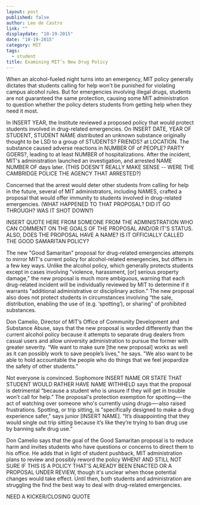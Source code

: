 ```yaml
---
layout: post
published: false
author: Leo de Castro
link: ""
displaydate: "10-19-2015"
date: "10-19-2015"
category: MIT
tags: 
  - student
title: Examining MIT’s New Drug Policy
---
```




When an alcohol-fueled night turns into an emergency, MIT policy generally dictates that students calling for help won't be punished for violating campus alcohol rules. But for emergencies involving illegal drugs, students are not guaranteed the same protection, causing some MIT administration to question whether the policy deters students from getting help when they need it most.

In INSERT YEAR, the Institute reviewed a proposed policy that would protect students involved in drug-related emergencies. On INSERT DATE, YEAR OF STUDENT,  STUDENT NAME distributed an unknown substance originally thought to be LSD to a group of STUDENTS? FRIENDS? at LOCATION. The substance caused adverse reactions in NUMBER OF of PEOPLE? PARTY GOERS?, leading to at least NUMBER of hospitalizations. After the incident, MIT's administration launched an investigation, and arrested NAME NUMBER OF days later. (THIS DOESN'T REALLY MAKE SENSE -- WERE THE CAMBRIDGE POLICE THE AGENCY THAT ARRESTED?)

Concerned that the arrest would deter other students from calling for help in the future, several of MIT administrators, including NAMES, crafted a proposal  that would offer immunity to students involved in drug-related emergencies. (WHAT HAPPENED TO THAT PROPOSAL? DID IT GO THROUGH? WAS IT SHOT DOWN?)

INSERT QUOTE HERE FROM SOMEONE FROM THE ADMINISTRATION WHO CAN COMMENT ON THE GOALS OF THE PROPOSAL AND/OR IT'S STATUS. ALSO, DOES THE PROPOSAL HAVE A NAME? IS IT OFFICIALLY CALLED THE GOOD SAMARITAN POLICY?

The new "Good Samaritan" proposal for drug-related emergencies attempts to mirror MIT's current policy for alcohol-related emergencies, but differs in a few key ways. Unlike the alcohol policy, which generally protects students except in cases involving “violence, harassment, [or] serious property damage,” the new proposal is much more ambiguous, warning that each drug-related incident will be individually reviewed by MIT to determine if it warrants "additional administrative or disciplinary action.” The new proposal also does not protect students in circumstances involving “the sale, distribution, enabling the use of (e.g. ‘spotting’), or sharing" of prohibited substances.

Don Camelio, Director of MIT’s Office of Community Development and Substance Abuse, says that the new proposal is worded differently than the current alcohol policy because it attempts to separate drug dealers from casual users and allow university administration to pursue the former with greater severity. “We want to make sure [the new proposal] works as well as it can possibly work to save people’s lives," he says. "We also want to be able to hold accountable the people who do things that we feel jeopardize the safety of other students.” 

Not everyone is convinced. Sophomore INSERT NAME OR STATE THAT STUDENT WOULD RATHER HAVE NAME WITHHELD says that the proposal is detrimental “because a student who is unsure if they will get in trouble won’t call for help.” The proposal's protection exemption for spotting—-the act of watching over someone who's currently using drugs—-also raised frustrations. Spotting, or trip sitting, is "specifically designed to make a drug experience safer," says junior [INSERT NAME]. “It’s disappointing that they would single out trip sitting because it’s like they’re trying to ban drug use by banning safe drug use.”

Don Camelio says that the goal of the Good Samaritan proposal is to reduce harm and invites students who have questions or concerns to direct them to his office. He adds that in light of student pushback, MIT administration plans to review and possibly reword the policy WHEN? AND STILL NOT SURE IF THIS IS A POLICY THAT'S ALREADY BEEN ENACTED OR A PROPOSAL UNDER REVIEW, though it's unclear when those potential changes would take effect. Until then, both students and administration are struggling the find the best way to deal with drug-related emergencies.  

NEED A KICKER/CLOSING QUOTE
